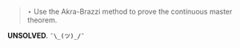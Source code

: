 > $\star$ Use the Akra-Brazzi method to prove the continuous master theorem.

**UNSOLVED**. `¯\_(ツ)_/¯`
